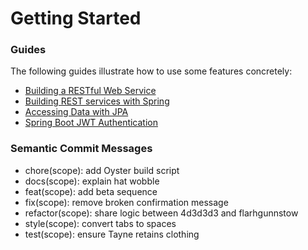 # Getting Started

### Guides
The following guides illustrate how to use some features concretely:

* [Building a RESTful Web Service](https://spring.io/guides/gs/rest-service/)
* [Building REST services with Spring](https://spring.io/guides/tutorials/rest/)
* [Accessing Data with JPA](https://spring.io/guides/gs/accessing-data-jpa/)
* [Spring Boot JWT Authentication](https://github.com/bezkoder/spring-boot-spring-security-jwt-authentication)

### Semantic Commit Messages
* chore(scope): add Oyster build script
* docs(scope): explain hat wobble
* feat(scope): add beta sequence
* fix(scope): remove broken confirmation message
* refactor(scope): share logic between 4d3d3d3 and flarhgunnstow
* style(scope): convert tabs to spaces
* test(scope): ensure Tayne retains clothing
